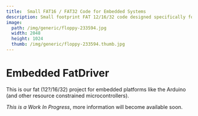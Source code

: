 ```yaml
---
title:  Small FAT16 / FAT32 Code for Embedded Systems
description: Small footprint FAT 12/16/32 code designed specifically for Arduinos and other small microcontrollers.
image:
  path: /img/generic/floppy-233594.jpg
  width: 2048
  height: 1024
  thumb: /img/generic/floppy-233594.thumb.jpg
---
```


# Embedded FatDriver

This is our fat (12?/16/32) project for embedded platforms like the Arduino (and other resource constrained microcontrollers). 

*This is a Work In Progress*, more information will become available soon.